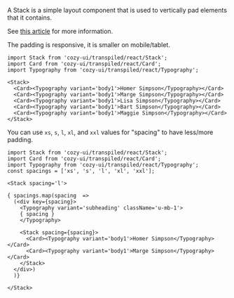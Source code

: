 A Stack is a simple layout component that is used to vertically pad elements
that it contains.

See [this article](https://every-layout.dev/layouts/stack/) for more information.

The padding is responsive, it is smaller on mobile/tablet.

```
import Stack from 'cozy-ui/transpiled/react/Stack';
import Card from 'cozy-ui/transpiled/react/Card';
import Typography from 'cozy-ui/transpiled/react/Typography';

<Stack>
  <Card><Typography variant='body1'>Homer Simpson</Typography></Card>
  <Card><Typography variant='body1'>Marge Simpson</Typography></Card>
  <Card><Typography variant='body1'>Lisa Simpson</Typography></Card>
  <Card><Typography variant='body1'>Bart Simpson</Typography></Card>
  <Card><Typography variant='body1'>Maggie Simpson</Typography></Card>
</Stack>
```

You can use `xs`, `s`, `l`, `xl`, and `xxl` values for "spacing" to have less/more padding.

```
import Stack from 'cozy-ui/transpiled/react/Stack';
import Card from 'cozy-ui/transpiled/react/Card';
import Typography from 'cozy-ui/transpiled/react/Typography';
const spacings = ['xs', 's', 'l', 'xl', 'xxl'];

<Stack spacing='l'>

{ spacings.map(spacing  =>
  (<div key={spacing}>
    <Typography variant='subheading' className='u-mb-1'>
    { spacing }
    </Typography>

    <Stack spacing={spacing}>
      <Card><Typography variant='body1'>Homer Simpson</Typography></Card>
      <Card><Typography variant='body1'>Marge Simpson</Typography></Card>
    </Stack>
  </div>)
  )}

</Stack>
```
